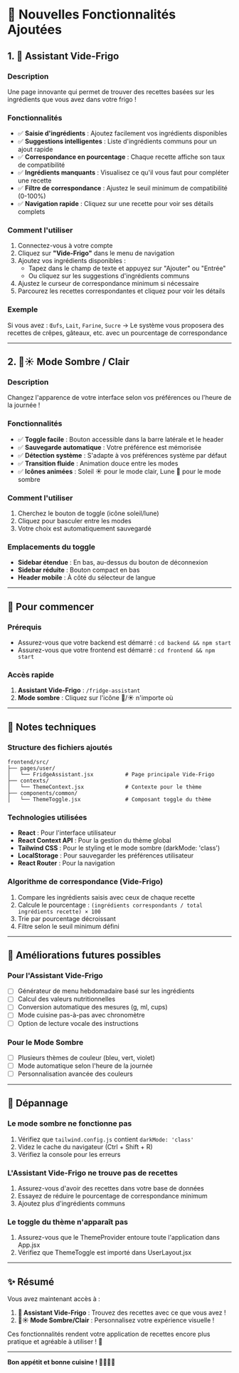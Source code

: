 # 🎉 Nouvelles Fonctionnalités Ajoutées

## 1. 🧊 Assistant Vide-Frigo

### Description

Une page innovante qui permet de trouver des recettes basées sur les ingrédients que vous avez dans votre frigo !

### Fonctionnalités

- ✅ **Saisie d'ingrédients** : Ajoutez facilement vos ingrédients disponibles
- ✅ **Suggestions intelligentes** : Liste d'ingrédients communs pour un ajout rapide
- ✅ **Correspondance en pourcentage** : Chaque recette affiche son taux de compatibilité
- ✅ **Ingrédients manquants** : Visualisez ce qu'il vous faut pour compléter une recette
- ✅ **Filtre de correspondance** : Ajustez le seuil minimum de compatibilité (0-100%)
- ✅ **Navigation rapide** : Cliquez sur une recette pour voir ses détails complets

### Comment l'utiliser

1. Connectez-vous à votre compte
2. Cliquez sur **"Vide-Frigo"** dans le menu de navigation
3. Ajoutez vos ingrédients disponibles :
   - Tapez dans le champ de texte et appuyez sur "Ajouter" ou "Entrée"
   - Ou cliquez sur les suggestions d'ingrédients communs
4. Ajustez le curseur de correspondance minimum si nécessaire
5. Parcourez les recettes correspondantes et cliquez pour voir les détails

### Exemple

Si vous avez : `Œufs`, `Lait`, `Farine`, `Sucre`
→ Le système vous proposera des recettes de crêpes, gâteaux, etc. avec un pourcentage de correspondance

---

## 2. 🌙☀️ Mode Sombre / Clair

### Description

Changez l'apparence de votre interface selon vos préférences ou l'heure de la journée !

### Fonctionnalités

- ✅ **Toggle facile** : Bouton accessible dans la barre latérale et le header
- ✅ **Sauvegarde automatique** : Votre préférence est mémorisée
- ✅ **Détection système** : S'adapte à vos préférences système par défaut
- ✅ **Transition fluide** : Animation douce entre les modes
- ✅ **Icônes animées** : Soleil ☀️ pour le mode clair, Lune 🌙 pour le mode sombre

### Comment l'utiliser

1. Cherchez le bouton de toggle (icône soleil/lune)
2. Cliquez pour basculer entre les modes
3. Votre choix est automatiquement sauvegardé

### Emplacements du toggle

- **Sidebar étendue** : En bas, au-dessus du bouton de déconnexion
- **Sidebar réduite** : Bouton compact en bas
- **Header mobile** : À côté du sélecteur de langue

---

## 🚀 Pour commencer

### Prérequis

- Assurez-vous que votre backend est démarré : `cd backend && npm start`
- Assurez-vous que votre frontend est démarré : `cd frontend && npm start`

### Accès rapide

1. **Assistant Vide-Frigo** : `/fridge-assistant`
2. **Mode sombre** : Cliquez sur l'icône 🌙/☀️ n'importe où

---

## 📝 Notes techniques

### Structure des fichiers ajoutés

```
frontend/src/
├── pages/user/
│   └── FridgeAssistant.jsx          # Page principale Vide-Frigo
├── contexts/
│   └── ThemeContext.jsx             # Contexte pour le thème
├── components/common/
│   └── ThemeToggle.jsx              # Composant toggle du thème
```

### Technologies utilisées

- **React** : Pour l'interface utilisateur
- **React Context API** : Pour la gestion du thème global
- **Tailwind CSS** : Pour le styling et le mode sombre (darkMode: 'class')
- **LocalStorage** : Pour sauvegarder les préférences utilisateur
- **React Router** : Pour la navigation

### Algorithme de correspondance (Vide-Frigo)

1. Compare les ingrédients saisis avec ceux de chaque recette
2. Calcule le pourcentage : `(ingrédients correspondants / total ingrédients recette) × 100`
3. Trie par pourcentage décroissant
4. Filtre selon le seuil minimum défini

---

## 🎨 Améliorations futures possibles

### Pour l'Assistant Vide-Frigo

- [ ] Générateur de menu hebdomadaire basé sur les ingrédients
- [ ] Calcul des valeurs nutritionnelles
- [ ] Conversion automatique des mesures (g, ml, cups)
- [ ] Mode cuisine pas-à-pas avec chronomètre
- [ ] Option de lecture vocale des instructions

### Pour le Mode Sombre

- [ ] Plusieurs thèmes de couleur (bleu, vert, violet)
- [ ] Mode automatique selon l'heure de la journée
- [ ] Personnalisation avancée des couleurs

---

## 🐛 Dépannage

### Le mode sombre ne fonctionne pas

1. Vérifiez que `tailwind.config.js` contient `darkMode: 'class'`
2. Videz le cache du navigateur (Ctrl + Shift + R)
3. Vérifiez la console pour les erreurs

### L'Assistant Vide-Frigo ne trouve pas de recettes

1. Assurez-vous d'avoir des recettes dans votre base de données
2. Essayez de réduire le pourcentage de correspondance minimum
3. Ajoutez plus d'ingrédients communs

### Le toggle du thème n'apparaît pas

1. Assurez-vous que le ThemeProvider entoure toute l'application dans App.jsx
2. Vérifiez que ThemeToggle est importé dans UserLayout.jsx

---

## ✨ Résumé

Vous avez maintenant accès à :

1. **🧊 Assistant Vide-Frigo** : Trouvez des recettes avec ce que vous avez !
2. **🌙☀️ Mode Sombre/Clair** : Personnalisez votre expérience visuelle !

Ces fonctionnalités rendent votre application de recettes encore plus pratique et agréable à utiliser ! 🎉

---

**Bon appétit et bonne cuisine ! 👨‍🍳👩‍🍳**
